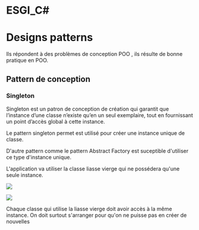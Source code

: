 # ESGI_C#

# Designs patterns

Ils répondent à des problèmes de conception POO , ils résulte de bonne pratique en POO.

## Pattern de conception

### Singleton 

Singleton est un patron de conception de création qui garantit que l’instance d’une classe n’existe qu’en un seul exemplaire, tout en fournissant un point d’accès global à cette instance.

Le pattern singleton permet est utilisé pour créer une instance unique de classe.

D'autre pattern comme le pattern Abstract Factory est suceptible d'utiliser ce type d'instance unique.

L'application va utiliser la classe liasse vierge qui ne possédera qu'une seule instance.

![](https://i.imgur.com/XOyH7yi.png)

![](https://i.imgur.com/yPcEoYz.png)

Chaque classe qui utilise la liasse vierge doit avoir accès à la même instance. On doit surtout s'arranger pour qu'on ne puisse pas en créer de nouvelles